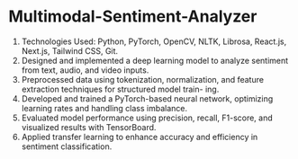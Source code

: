 # Multimodal-Sentiment-Analyzer

1. Technologies Used: Python, PyTorch, OpenCV, NLTK, Librosa, React.js, Next.js, Tailwind CSS, Git.
2. Designed and implemented a deep learning model to analyze sentiment from text, audio, and video inputs.
3. Preprocessed data using tokenization, normalization, and feature extraction techniques for structured model train-
ing.
4. Developed and trained a PyTorch-based neural network, optimizing learning rates and handling class imbalance.
5. Evaluated model performance using precision, recall, F1-score, and visualized results with TensorBoard.
6. Applied transfer learning to enhance accuracy and efficiency in sentiment classification.
